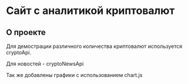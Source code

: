 # Сайт с аналитикой криптовалют 


## О проекте
Для демострации различного количества криптовалют используется cryptoApi.

Для новостей - cryptoNewsApi

Так же добавлены графики с использованием chart.js
